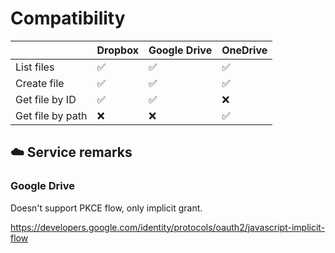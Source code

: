 # Compatibility

|                  | Dropbox | Google Drive | OneDrive |
|------------------|---------|--------------|----------|
| List files       | ✅       | ✅            | ✅        |
| Create file      | ✅       | ✅            | ✅        |
| Get file by ID   | ✅       | ✅            | ❌        |
| Get file by path | ❌       | ❌            | ✅        |

## ☁️ Service remarks

### Google Drive

Doesn't support PKCE flow, only implicit grant.

https://developers.google.com/identity/protocols/oauth2/javascript-implicit-flow